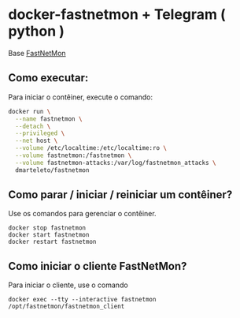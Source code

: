 # docker-fastnetmon +  Telegram ( python )

Base [FastNetMon](https://github.com/pavel-odintsov/fastnetmon) 

## Como executar:

Para iniciar o contêiner, execute o comando:

```bash
docker run \
  --name fastnetmon \
  --detach \
  --privileged \
  --net host \
  --volume /etc/localtime:/etc/localtime:ro \
  --volume fastnetmon:/fastnetmon \
  --volume fastnetmon-attacks:/var/log/fastnetmon_attacks \
  dmarteleto/fastnetmon
```

## Como parar / iniciar / reiniciar um contêiner?

Use os comandos para gerenciar o contêiner.

    docker stop fastnetmon
    docker start fastnetmon
    docker restart fastnetmon

## Como iniciar o cliente FastNetMon?

Para iniciar o cliente, use o comando

    docker exec --tty --interactive fastnetmon /opt/fastnetmon/fastnetmon_client





